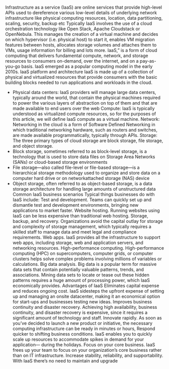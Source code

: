Infrastructure as a service (IaaS) are online services that provide high-level APIs used to dereference
various low-level details of underlying network infrastructure like physical computing resources,
location, data partitioning, scaling, security, backup etc
Typically IaaS involves the use of a cloud orchestration technology like Open Stack, Apache
Cloudstack or OpenNebula. This manages the creation of a virtual machine and decides on which
hypervisor (i.e. physical host) to start it, enables VM migration features between hosts, allocates
storage volumes and attaches them to VMs, usage information for billing and lots more. IaaS,” is a
form of cloud computing that delivers fundamental compute, network, and storage resources to
consumers on-demand, over the internet, and on a pay-as-you-go basis.
IaaS emerged as a popular computing model in the early 2010s.
IaaS platform and architecture
IaaS is made up of a collection of physical and virtualized resources that provide consumers with the
basic building blocks needed to run applications and workloads in the cloud.
- Physical data centers:
IaaS providers will manage large data centers, typically around the world, that contain the physical
machines required to power the various layers of abstraction on top of them and that are made available
to end users over the web
Compute: IaaS is typically understood as virtualized compute resources, so for the purposes of this
article, we will define IaaS compute as a virtual machine.
Network: Networking in the cloud is a form of Software Defined Networking in which traditional
networking hardware, such as routers and switches, are made available programmatically, typically
through APIs.
Storage: The three primary types of cloud storage are block storage, file storage, and object storage.
- Block storage, sometimes referred to as block-level storage, is a technology that is used to
store data files on Storage Area Networks (SANs) or cloud-based storage environments
- File storage—also called file-level or file-based storage—is a hierarchical storage
methodology used to organize and store data on a computer hard drive or on networkattached
storage (NAS) device
- Object storage, often referred to as object-based storage, is a data storage architecture for
handling large amounts of unstructured data
Common IaaS business scenarios
Typical things businesses do with IaaS include:
Test and development. Teams can quickly set up and dismantle test and development environments,
bringing new applications to market faster.
Website hosting. Running websites using IaaS can be less expensive than traditional web hosting.
Storage, backup, and recovery. Organizations avoid the capital outlay for storage and complexity of
storage management, which typically requires a skilled staff to manage data and meet legal and
compliance requirements.
Web apps. IaaS provides all the infrastructure to support web apps, including storage, web and
application servers, and networking resources.
High-performance computing. High-performance computing (HPC) on supercomputers, computer
grids, or computer clusters helps solve complex problems involving millions of variables or
calculations.
Big data analysis. Big data is a popular term for massive data sets that contain potentially valuable
patterns, trends, and associations. Mining data sets to locate or tease out these hidden patterns requires
a huge amount of processing power, which IaaS economically provides.
Advantages of IaaS
Eliminates capital expense and reduces ongoing cost. IaaS sidesteps the upfront expense of setting
up and managing an onsite datacenter, making it an economical option for start-ups and businesses
testing new ideas.
Improves business continuity and disaster recovery. Achieving high availability, business continuity,
and disaster recovery is expensive, since it requires a significant amount of technology and staff.
Innovate rapidly. As soon as you’ve decided to launch a new product or initiative, the necessary
computing infrastructure can be ready in minutes or hours,
Respond quicker to shifting business conditions. IaaS enables you to quickly scale up resources to
accommodate spikes in demand for your application— during the holidays.
Focus on your core business. IaaS frees up your team to focus on your organization’s core business
rather than on IT infrastructure.
Increase stability, reliability, and supportability. With IaaS there’s no need to maintain and upgrade
